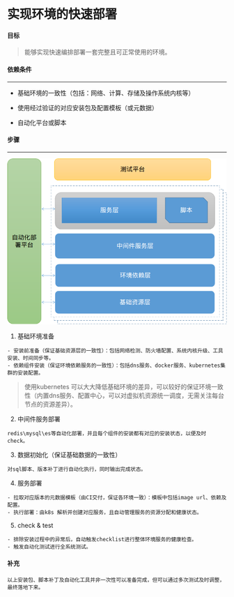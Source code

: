 # 实现环境的快速部署

#### 目标

> 能够实现快速编排部署一套完整且可正常使用的环境。

#### 依赖条件

---

* 基础环境的一致性（包括：网络、计算、存储及操作系统内核等）

* 使用经过验证的对应安装包及配置模板（或元数据）

* 自动化平台或脚本

#### 步骤

---

![](/assets/deploy.png)

1. 基础环境准备

```
- 安装前准备（保证基础资源层的一致性）：包括网络检测、防火墙配置、系统内核升级、工具安装、时间同步等。
- 依赖组件安装（保证环境依赖服务的一致性）：包括dns服务、docker服务、kubernetes集群的安装配置。
```

> 使用kubernetes 可以大大降低基础环境的差异，可以较好的保证环境一致性（内置dns服务、配置中心，可以对虚拟机资源统一调度，无需关注每台节点的资源差异）。

2. 中间件服务部署

```
redis\mysql\es等自动化部署，并且每个组件的安装都有对应的安装状态，以便及时check。
```

3. 数据初始化（保证基础数据的一致性）

```
对sql脚本、版本补丁进行自动化执行，同时输出完成状态。
```

4. 服务部署

```
- 拉取对应版本的元数据模板（由CI交付，保证各环境一致）：模板中包括image url、依赖及配置。
- 执行部署：由k8s 解析并创建对应服务，且自动管理服务的资源分配和健康状态。
```

5. check & test

```
- 排除安装过程中的异常后，自动触发checklist进行整体环境服务的健康检查。
- 触发自动化测试进行全系统测试。
```

#### 补充

```
以上安装包、脚本补丁及自动化工具并非一次性可以准备完成，但可以通过多次测试及时调整，最终落地下来。
```



